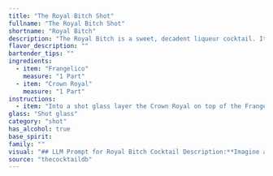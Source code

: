 ```yaml
---
title: "The Royal Bitch Shot"
fullname: "The Royal Bitch Shot"
shortname: "Royal Bitch"
description: "The Royal Bitch is a sweet, decadent liqueur cocktail. It falls into the dessert cocktail family, likely inspired by the popularity of creamy liqueurs like Frangelico in the late 20th century.  While its exact origin is unknown, it's likely a recent creation, combining readily available spirits for a simple, enjoyable drink. "
flavor_description: ""
bartender_tips: ""
ingredients:
  - item: "Frangelico"
    measure: "1 Part"
  - item: "Crown Royal"
    measure: "1 Part"
instructions:
  - item: "Into a shot glass layer the Crown Royal on top of the Frangelico."
glass: "Shot glass"
category: "shot"
has_alcohol: true
base_spirit:
family: ""
visual: "## LLM Prompt for Royal Bitch Cocktail Description:**Imagine a Royal Bitch cocktail, a luxurious concoction made with Frangelico and Crown Royal. Describe its appearance, focusing on the following elements:*** **Color:**  What color is the drink? Is it a deep amber, a light gold, or something else entirely? Does it have any shimmer or sparkle?* **Texture:**  Is the drink clear, cloudy, or layered? Does it have a creamy texture, or is it more watery? * **Garnish:**  Is it garnished with a simple twist, a vibrant fruit, or something more elaborate? How does the garnish complement the drink's overall appearance?* **Glassware:**  What type of glass is it served in? Is it a classic cocktail glass, a rocks glass, or something else? How does the glassware enhance the visual appeal of the drink?**Bonus:**  Describe the visual impact of the drink, evoking a sense of luxury, sophistication, or even a touch of mischief. "
source: "thecocktaildb"
---
```


